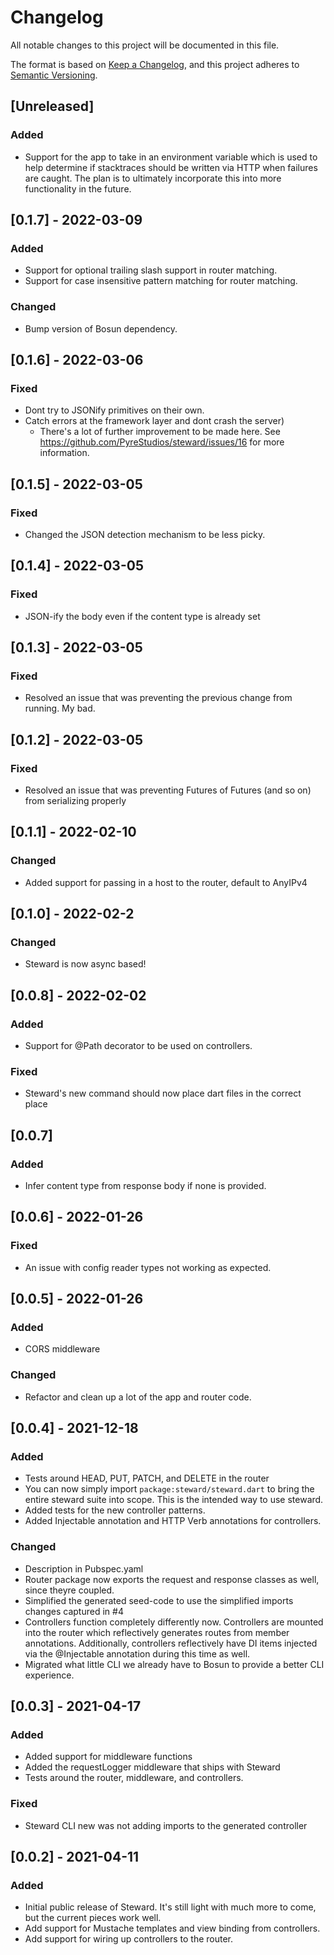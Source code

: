 # Changelog
All notable changes to this project will be documented in this file.

The format is based on [Keep a Changelog](https://keepachangelog.com/en/1.0.0/),
and this project adheres to [Semantic Versioning](https://semver.org/spec/v2.0.0.html).

## [Unreleased]

### Added
- Support for the app to take in an environment variable which is used to help determine if stacktraces should be written via HTTP when failures are caught. The plan is to ultimately incorporate this into more functionality in the future.

## [0.1.7] - 2022-03-09
### Added
- Support for optional trailing slash support in router matching.
- Support for case insensitive pattern matching for router matching.

### Changed
- Bump version of Bosun dependency.

## [0.1.6] - 2022-03-06
### Fixed
- Dont try to JSONify primitives on their own.
- Catch errors at the framework layer and dont crash the server)
    - There's a lot of further improvement to be made here. See https://github.com/PyreStudios/steward/issues/16 for more information.

## [0.1.5] - 2022-03-05
### Fixed
- Changed the JSON detection mechanism to be less picky.
## [0.1.4] - 2022-03-05
### Fixed
- JSON-ify the body even if the content type is already set

## [0.1.3] - 2022-03-05
### Fixed
- Resolved an issue that was preventing the previous change from running. My bad.

## [0.1.2] - 2022-03-05
### Fixed
- Resolved an issue that was preventing Futures of Futures (and so on) from serializing properly

## [0.1.1] - 2022-02-10
### Changed
- Added support for passing in a host to the router, default to AnyIPv4

## [0.1.0] - 2022-02-2
### Changed
- Steward is now async based!

## [0.0.8] - 2022-02-02
### Added
- Support for @Path decorator to be used on controllers.

### Fixed
- Steward's new command should now place dart files in the correct place

## [0.0.7]
### Added
- Infer content type from response body if none is provided.

## [0.0.6] - 2022-01-26
### Fixed
- An issue with config reader types not working as expected.

## [0.0.5] - 2022-01-26
### Added
- CORS middleware

### Changed
- Refactor and clean up a lot of the app and router code.

## [0.0.4] - 2021-12-18
### Added
- Tests around HEAD, PUT, PATCH, and DELETE in the router
- You can now simply import `package:steward/steward.dart` to bring the entire steward suite into scope. This is the intended way to use steward.
- Added tests for the new controller patterns.
- Added Injectable annotation and HTTP Verb annotations for controllers.

### Changed
- Description in Pubspec.yaml
- Router package now exports the request and response classes as well, since theyre coupled.
- Simplified the generated seed-code to use the simplified imports changes captured in #4
- Controllers function completely differently now. Controllers are mounted into the router which reflectively generates routes from member annotations. Additionally, controllers reflectively have DI items injected via the @Injectable annotation during this time as well.
- Migrated what little CLI we already have to Bosun to provide a better CLI experience.


## [0.0.3] - 2021-04-17
### Added
- Added support for middleware functions
- Added the requestLogger middleware that ships with Steward
- Tests around the router, middleware, and controllers.

### Fixed
- Steward CLI new was not adding imports to the generated controller

## [0.0.2] - 2021-04-11
### Added
- Initial public release of Steward. It's still light with much more to come, but the current pieces work well.
- Add support for Mustache templates and view binding from controllers.
- Add support for wiring up controllers to the router.
